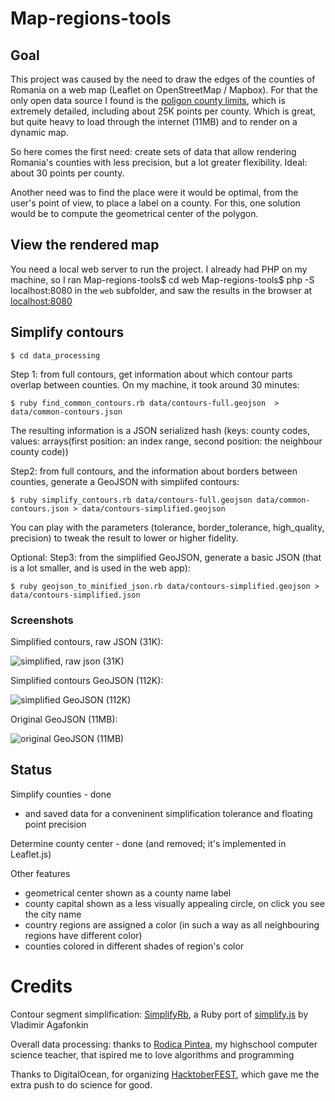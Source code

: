 # Map-regions-tools

## Goal

This project was caused by the need to draw the edges of the counties of Romania on a web map (Leaflet on OpenStreetMap / Mapbox). For that the only open data source I found is the [poligon county limits](http://www.geo-spatial.org/download/romania-seturi-vectoriale), which is extremely detailed, including about 25K points per county. 
Which is great, but quite heavy to load through the internet (11MB) and to render on a dynamic map.

So here comes the first need: create sets of data that allow rendering Romania's counties with less precision, but a lot greater flexibility. Ideal: about 30 points per county.


Another need was to find the place were it would be optimal, from the user's point of view, to place a label on a county. For this, one solution would be to compute the geometrical center of the polygon.

## View the rendered map

You need a local web server to run the project. I already had PHP on my machine, so I ran
    Map-regions-tools$ cd web
    Map-regions-tools$ php -S localhost:8080
in the `web` subfolder, and saw the results in the browser at [localhost:8080](http://localhost:8080/)

## Simplify contours

    $ cd data_processing

Step 1: from full contours, get information about which contour parts overlap between counties. On my machine, it took around 30 minutes:

    $ ruby find_common_contours.rb data/contours-full.geojson  > data/common-contours.json

The resulting information is a JSON serialized hash (keys: county codes, values: arrays(first position: an index range, second position: the neighbour county code))

 Step2: from full contours, and the information about borders between counties, generate a GeoJSON with simplifed contours:

    $ ruby simplify_contours.rb data/contours-full.geojson data/common-contours.json > data/contours-simplified.geojson

You can play with the parameters (tolerance, border_tolerance, high_quality, precision) to tweak the result to lower or higher fidelity.

Optional: Step3: from the simplified GeoJSON, generate a basic JSON (that is a lot smaller, and is used in the web app):

    $ ruby geojson_to_minified_json.rb data/contours-simplified.geojson > data/contours-simplified.json

### Screenshots

Simplified contours, raw JSON (31K):

![simplified, raw json (31K)](https://dira-web-resources.s3.eu-central-1.amazonaws.com/github-dira/map-regions-tools/2019-10-13T22.11.52-romania-counties.jpg)

Simplified contours GeoJSON (112K):

![simplified GeoJSON (112K)](https://dira-web-resources.s3.eu-central-1.amazonaws.com/github-dira/map-regions-tools/2019-10-13T19.48.25-romania-counties.jpg)

Original GeoJSON (11MB):

![original GeoJSON (11MB)](https://dira-web-resources.s3.eu-central-1.amazonaws.com/github-dira/map-regions-tools/2019-10-12T19.26.11-romania-counties.jpg)

## Status

Simplify counties - done
- and saved data for a conveninent simplification tolerance and floating point precision

Determine county center - done (and removed; it's implemented in Leaflet.js)

Other features
* geometrical center shown as a county name label
* county capital shown as a less visually appealing circle, on click you see the city name
* country regions are assigned a color (in such a way as all neighbouring regions have different color)
* counties colored in different shades of region's color

# Credits

Contour segment simplification: [SimplifyRb](https://github.com/odlp/simplify_rb), a Ruby port of [simplify.js](https://github.com/mourner/simplify-js) by Vladimir Agafonkin

Overall data processing: thanks to [Rodica Pintea](https://www.linkedin.com/in/rodica-pintea-20333b53), my highschool computer science teacher, that ispired me to love algorithms and programming

Thanks to DigitalOcean, for organizing [HacktoberFEST](https://hacktoberfest.digitalocean.com/profile), which gave me the extra push to do science for good.